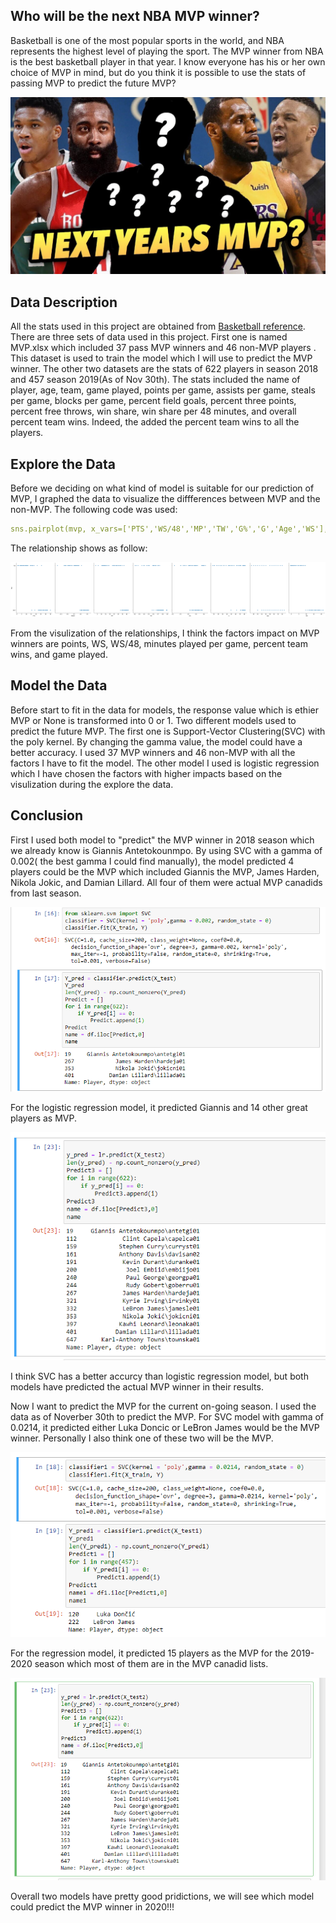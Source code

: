## Who will be the next NBA MVP winner?

Basketball is one of the most popular sports in the world, and NBA represents the highest level of playing the sport. The MVP winner from NBA is the best basketball player in that year. I know everyone has his or her own choice of MVP in mind, but do you think it is possible to use the stats of passing MVP to predict the future MVP?

![alt text](https://github.com/baitongc/Chen-Project/blob/master/photo/nextmvp.jpg?raw=true "nextmvp?")


## Data Description 

All the stats used in this project are obtained from [Basketball reference](https://www.basketball-reference.com/leagues/NBA_2019_per_game.html). There are three sets of data used in this project. First one is named MVP.xlsx which included 37 pass MVP winners and 46 non-MVP players . This dataset is used to train the model which I will use to predict the MVP winner. The other two datasets are the stats of 622 players in season 2018 and 457 season 2019(As of Nov 30th). The stats included the name of player, age, team, game played, points per game, assists per game, steals per game, blocks per game, percent field goals, percent three points, percent free throws, win share, win share per 48 minutes, and overall percent team wins. Indeed, the added the percent team wins to all the players.


## Explore the Data

Before we deciding on what kind of model is suitable for our prediction of MVP, I graphed the data to visualize the diffferences between MVP and the non-MVP. The following code was used:

```yml
sns.pairplot(mvp, x_vars=['PTS','WS/48','MP','TW','G%','G','Age','WS'], y_vars='Title', height=7, aspect=0.7)
```

The relationship shows as follow: 

![alt text](https://github.com/baitongc/Chen-Project/blob/master/photo/data.png?raw=true "relationships")

From the visulization of the relationships, I think the factors impact on MVP winners are points, WS, WS/48, minutes played per game, percent team wins, and game played. 


## Model the Data

Before start to fit in the data for models, the response value which is ethier MVP or None is transformed into 0 or 1. Two different models used to predict the future MVP. The first one is Support-Vector Clustering(SVC) with the poly kernel. By changing the gamma value, the model could have a better accuracy. I used 37 MVP winners and 46 non-MVP with all the factors I have to fit the model. The other model I used is logistic regression which I have chosen the factors with higher impacts based on the visulization during the explore the data. 


## Conclusion

First I used both model to "predict" the MVP winner in 2018 season which we already know is Giannis Antetokounmpo. By using SVC with a gamma of 0.002( the best gamma I could find manually), the model predicted 4 players could be the MVP which included Giannis the MVP, James Harden, Nikola Jokic, and Damian Lillard. All four of them were actual MVP canadids from last season.

![alt text](https://github.com/baitongc/Chen-Project/blob/master/photo/svc2018.png?raw=true "prediction with SVC")

For the logistic regression model, it predicted Giannis and 14 other great players as MVP.

![alt text](https://github.com/baitongc/Chen-Project/blob/master/photo/log2018.png?raw=true "prediction with LOG")

I think SVC has a better accurcy than logistic regression model, but both models have predicted the actual MVP winner in their results.

Now I want to predict the MVP for the current on-going season. I used the data as of Noverber 30th to predict the MVP. 
For SVC model with gamma of 0.0214, it predicted either Luka Doncic or LeBron James would be the MVP winner. Personally I also think one of these two will be the MVP.

![alt text](https://github.com/baitongc/Chen-Project/blob/master/svc2019.png?raw=true "prediction with SVC for 19-20")

For the regression model, it predicted 15 players as the MVP for the 2019-2020 season which most of them are in the MVP canadid lists.

![alt text](https://github.com/baitongc/Chen-Project/blob/master/photo/log2019.png?raw=true "prediction with log for 19-20")

Overall two models have pretty good pridictions, we will see which model could predict the MVP winner in 2020!!!








